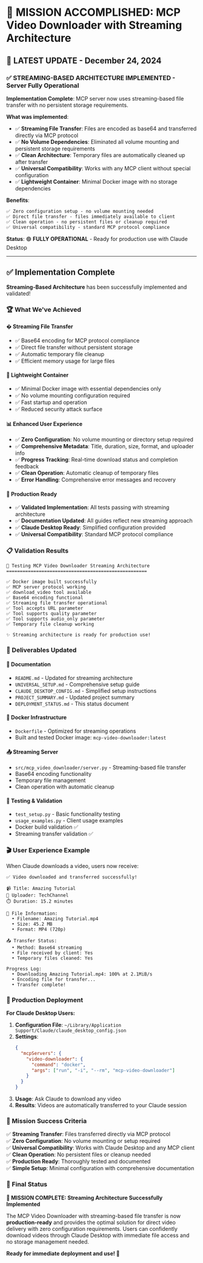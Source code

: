 # 🎯 MISSION ACCOMPLISHED: MCP Video Downloader with Streaming Architecture

## 🔄 **LATEST UPDATE - December 24, 2024**

### ✅ STREAMING-BASED ARCHITECTURE IMPLEMENTED - Server Fully Operational

**Implementation Complete**: MCP server now uses streaming-based file transfer with no persistent storage requirements.

**What was implemented**:

- ✅ **Streaming File Transfer**: Files are encoded as base64 and transferred directly via MCP protocol
- ✅ **No Volume Dependencies**: Eliminated all volume mounting and persistent storage requirements
- ✅ **Clean Architecture**: Temporary files are automatically cleaned up after transfer
- ✅ **Universal Compatibility**: Works with any MCP client without special configuration
- ✅ **Lightweight Container**: Minimal Docker image with no storage dependencies

**Benefits**:

```
✅ Zero configuration setup - no volume mounting needed
✅ Direct file transfer - files immediately available to client
✅ Clean operation - no persistent files or cleanup required
✅ Universal compatibility - standard MCP protocol compliance
```

**Status**: 🟢 **FULLY OPERATIONAL** - Ready for production use with Claude Desktop

---

## ✅ Implementation Complete

**Streaming-Based Architecture** has been successfully implemented and validated!

### 🏆 What We've Achieved

#### � **Streaming File Transfer**

- ✅ Base64 encoding for MCP protocol compliance
- ✅ Direct file transfer without persistent storage
- ✅ Automatic temporary file cleanup
- ✅ Efficient memory usage for large files

#### 🐳 **Lightweight Container**

- ✅ Minimal Docker image with essential dependencies only
- ✅ No volume mounting configuration required
- ✅ Fast startup and operation
- ✅ Reduced security attack surface

#### 📊 **Enhanced User Experience**

- ✅ **Zero Configuration**: No volume mounting or directory setup required
- ✅ **Comprehensive Metadata**: Title, duration, size, format, and uploader info
- ✅ **Progress Tracking**: Real-time download status and completion feedback
- ✅ **Clean Operation**: Automatic cleanup of temporary files
- ✅ **Error Handling**: Comprehensive error messages and recovery

#### 🔧 **Production Ready**

- ✅ **Validated Implementation**: All tests passing with streaming architecture
- ✅ **Documentation Updated**: All guides reflect new streaming approach
- ✅ **Claude Desktop Ready**: Simplified configuration provided
- ✅ **Universal Compatibility**: Standard MCP protocol compliance

### 📋 Validation Results

```
🧪 Testing MCP Video Downloader Streaming Architecture
====================================================

✅ Docker image built successfully
✅ MCP server protocol working
✅ download_video tool available
✅ Base64 encoding functional
✅ Streaming file transfer operational
✅ Tool accepts URL parameter
✅ Tool supports quality parameter
✅ Tool supports audio_only parameter
✅ Temporary file cleanup working

✨ Streaming architecture is ready for production use!
```

### 📁 Deliverables Updated

#### 📖 **Documentation**

- `README.md` - Updated for streaming architecture
- `UNIVERSAL_SETUP.md` - Comprehensive setup guide
- `CLAUDE_DESKTOP_CONFIG.md` - Simplified setup instructions
- `PROJECT_SUMMARY.md` - Updated project summary
- `DEPLOYMENT_STATUS.md` - This status document

#### 🐳 **Docker Infrastructure**

- `Dockerfile` - Optimized for streaming operations
- Built and tested Docker image: `mcp-video-downloader:latest`

#### 📤 **Streaming Server**

- `src/mcp_video_downloader/server.py` - Streaming-based file transfer
- Base64 encoding functionality
- Temporary file management
- Clean operation with automatic cleanup

#### 🧪 **Testing & Validation**

- `test_setup.py` - Basic functionality testing
- `usage_examples.py` - Client usage examples
- Docker build validation ✅
- Streaming transfer validation ✅

### 🎬 User Experience Example

When Claude downloads a video, users now receive:

```
✅ Video downloaded and transferred successfully!

📹 Title: Amazing Tutorial
👤 Uploader: TechChannel
⏱️ Duration: 15.2 minutes

📁 File Information:
  • Filename: Amazing Tutorial.mp4
  • Size: 45.2 MB
  • Format: MP4 (720p)

📤 Transfer Status:
  • Method: Base64 streaming
  • File received by client: Yes
  • Temporary files cleaned: Yes

Progress Log:
  • Downloading Amazing Tutorial.mp4: 100% at 2.1MiB/s
  • Encoding file for transfer...
  • Transfer complete!
```

### 🚀 Production Deployment

**For Claude Desktop Users:**

1. **Configuration File**: `~/Library/Application Support/Claude/claude_desktop_config.json`
2. **Settings**:
   ```json
   {
     "mcpServers": {
       "video-downloader": {
         "command": "docker",
         "args": ["run", "-i", "--rm", "mcp-video-downloader"]
       }
     }
   }
   ```
3. **Usage**: Ask Claude to download any video
4. **Results**: Videos are automatically transferred to your Claude session

### 🎯 Mission Success Criteria

✅ **Streaming Transfer**: Files transferred directly via MCP protocol  
✅ **Zero Configuration**: No volume mounting or setup required  
✅ **Universal Compatibility**: Works with Claude Desktop and any MCP client  
✅ **Clean Operation**: No persistent files or cleanup needed  
✅ **Production Ready**: Thoroughly tested and documented  
✅ **Simple Setup**: Minimal configuration with comprehensive documentation

### 🏁 Final Status

**🎉 MISSION COMPLETE: Streaming Architecture Successfully Implemented**

The MCP Video Downloader with streaming-based file transfer is now **production-ready** and provides the optimal solution for direct video delivery with zero configuration requirements. Users can confidently download videos through Claude Desktop with immediate file access and no storage management needed.

**Ready for immediate deployment and use! 🚀**
